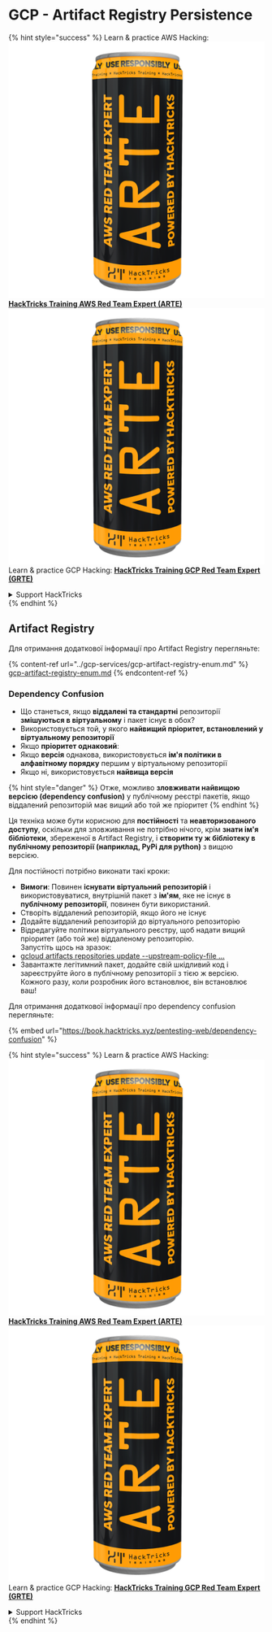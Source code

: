 # GCP - Artifact Registry Persistence

{% hint style="success" %}
Learn & practice AWS Hacking:<img src="../../../.gitbook/assets/image (1) (1) (1).png" alt="" data-size="line">[**HackTricks Training AWS Red Team Expert (ARTE)**](https://training.hacktricks.xyz/courses/arte)<img src="../../../.gitbook/assets/image (1) (1) (1).png" alt="" data-size="line">\
Learn & practice GCP Hacking: <img src="../../../.gitbook/assets/image (2).png" alt="" data-size="line">[**HackTricks Training GCP Red Team Expert (GRTE)**<img src="../../../.gitbook/assets/image (2).png" alt="" data-size="line">](https://training.hacktricks.xyz/courses/grte)

<details>

<summary>Support HackTricks</summary>

* Check the [**subscription plans**](https://github.com/sponsors/carlospolop)!
* **Join the** 💬 [**Discord group**](https://discord.gg/hRep4RUj7f) or the [**telegram group**](https://t.me/peass) or **follow** us on **Twitter** 🐦 [**@hacktricks\_live**](https://twitter.com/hacktricks_live)**.**
* **Share hacking tricks by submitting PRs to the** [**HackTricks**](https://github.com/carlospolop/hacktricks) and [**HackTricks Cloud**](https://github.com/carlospolop/hacktricks-cloud) github repos.

</details>
{% endhint %}

## Artifact Registry

Для отримання додаткової інформації про Artifact Registry перегляньте:

{% content-ref url="../gcp-services/gcp-artifact-registry-enum.md" %}
[gcp-artifact-registry-enum.md](../gcp-services/gcp-artifact-registry-enum.md)
{% endcontent-ref %}

### Dependency Confusion

* Що станеться, якщо **віддалені та стандартні** репозиторії **змішуються в віртуальному** і пакет існує в обох?
* Використовується той, у якого **найвищий пріоритет, встановлений у віртуальному репозиторії**
* Якщо **пріоритет однаковий**:
* Якщо **версія** однакова, використовується **ім'я політики в алфавітному порядку** першим у віртуальному репозиторії
* Якщо ні, використовується **найвища версія**

{% hint style="danger" %}
Отже, можливо **зловживати найвищою версією (dependency confusion)** у публічному реєстрі пакетів, якщо віддалений репозиторій має вищий або той же пріоритет
{% endhint %}

Ця техніка може бути корисною для **постійності** та **неавторизованого доступу**, оскільки для зловживання не потрібно нічого, крім **знати ім'я бібліотеки**, збереженої в Artifact Registry, і **створити ту ж бібліотеку в публічному репозиторії (наприклад, PyPi для python)** з вищою версією.

Для постійності потрібно виконати такі кроки:

* **Вимоги**: Повинен **існувати** **віртуальний репозиторій** і використовуватися, внутрішній пакет з **ім'ям**, яке не існує в **публічному репозиторії**, повинен бути використаний.
* Створіть віддалений репозиторій, якщо його не існує
* Додайте віддалений репозиторій до віртуального репозиторію
* Відредагуйте політики віртуального реєстру, щоб надати вищий пріоритет (або той же) віддаленому репозиторію.\
Запустіть щось на зразок:
* [gcloud artifacts repositories update --upstream-policy-file ...](https://cloud.google.com/sdk/gcloud/reference/artifacts/repositories/update#--upstream-policy-file)
* Завантажте легітимний пакет, додайте свій шкідливий код і зареєструйте його в публічному репозиторії з тією ж версією. Кожного разу, коли розробник його встановлює, він встановлює ваш!

Для отримання додаткової інформації про dependency confusion перегляньте:

{% embed url="https://book.hacktricks.xyz/pentesting-web/dependency-confusion" %}

{% hint style="success" %}
Learn & practice AWS Hacking:<img src="../../../.gitbook/assets/image (1) (1) (1).png" alt="" data-size="line">[**HackTricks Training AWS Red Team Expert (ARTE)**](https://training.hacktricks.xyz/courses/arte)<img src="../../../.gitbook/assets/image (1) (1) (1).png" alt="" data-size="line">\
Learn & practice GCP Hacking: <img src="../../../.gitbook/assets/image (2).png" alt="" data-size="line">[**HackTricks Training GCP Red Team Expert (GRTE)**<img src="../../../.gitbook/assets/image (2).png" alt="" data-size="line">](https://training.hacktricks.xyz/courses/grte)

<details>

<summary>Support HackTricks</summary>

* Check the [**subscription plans**](https://github.com/sponsors/carlospolop)!
* **Join the** 💬 [**Discord group**](https://discord.gg/hRep4RUj7f) or the [**telegram group**](https://t.me/peass) or **follow** us on **Twitter** 🐦 [**@hacktricks\_live**](https://twitter.com/hacktricks_live)**.**
* **Share hacking tricks by submitting PRs to the** [**HackTricks**](https://github.com/carlospolop/hacktricks) and [**HackTricks Cloud**](https://github.com/carlospolop/hacktricks-cloud) github repos.

</details>
{% endhint %}
